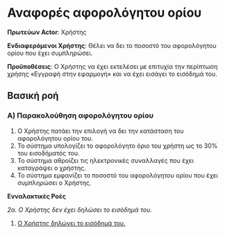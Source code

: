 <h1>Αναφορές αφορολόγητου ορίου</h1>

**Πρωτεύων Actor**: Χρήστης
	
**Ενδιαφερόμενοι Χρήστης**: Θέλει να δει το ποσοστό του αφορολόγητου ορίου που έχει συμπληρώσει.
	
**Προϋποθέσεις**: Ο Χρήστης να έχει εκτελέσει με επιτυχία την περίπτωση χρήσης «Εγγραφή στην εφαρμογή» και να έχει εισάγει το εισόδημά του.

<h2>Βασική ροή</h2>

<h3>Α) Παρακολούθηση αφορολόγητου ορίου</h3>

1. Ο Χρήστης πατάει την επιλογή να δει την κατάσταση του αφορολόγητου ορίου του.
2. Το σύστημα υπολογίζει το αφορολόγητο όριο του χρήστη ως το 30% του εισοδήματός του.
3. Το σύστημα αθροίζει τις ηλεκτρονικές συναλλαγές που έχει καταγράψει ο χρήστης.
4. Το σύστημα εμφανίζει το ποσοστό του αφορολόγητου ορίου που έχει συμπληρώσει ο Χρήστης.

**Ενναλακτικές Ροές**

*2α. Ο Χρήστης δεν έχει δηλώσει το εισόδημά του.*

 1. [Ο Χρήστης δηλώνει το εισόδημά του.](https://gitlab.com/softeng-2019-20/fin-assistant/-/blob/master/requirements/use%20cases/uc3-%CE%94%CE%B9%CE%B1%CF%87%CE%B5%CE%AF%CF%81%CE%B9%CF%83%CE%B7%20%CE%B5%CF%83%CF%8C%CE%B4%CF%89%CE%BD-%CE%B5%CE%BE%CF%8C%CE%B4%CF%89%CE%BD.md)

